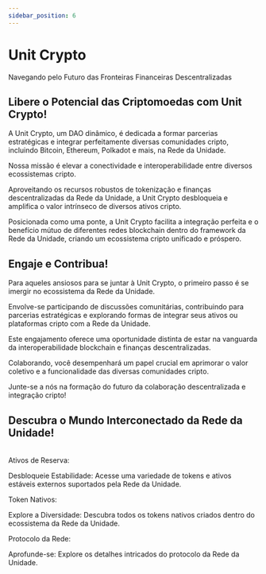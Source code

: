 ```yaml
---
sidebar_position: 6
---
```


# Unit Crypto

Navegando pelo Futuro das Fronteiras Financeiras Descentralizadas

## Libere o Potencial das Criptomoedas com Unit Crypto!

A Unit Crypto, um DAO dinâmico, é dedicada a formar parcerias estratégicas e integrar perfeitamente diversas comunidades cripto, incluindo Bitcoin, Ethereum, Polkadot e mais, na Rede da Unidade.

Nossa missão é elevar a conectividade e interoperabilidade entre diversos ecossistemas cripto.

Aproveitando os recursos robustos de tokenização e finanças descentralizadas da Rede da Unidade, a Unit Crypto desbloqueia e amplifica o valor intrínseco de diversos ativos cripto.

Posicionada como uma ponte, a Unit Crypto facilita a integração perfeita e o benefício mútuo de diferentes redes blockchain dentro do framework da Rede da Unidade, criando um ecossistema cripto unificado e próspero.

## Engaje e Contribua!

Para aqueles ansiosos para se juntar à Unit Crypto, o primeiro passo é se imergir no ecossistema da Rede da Unidade.

Envolve-se participando de discussões comunitárias, contribuindo para parcerias estratégicas e explorando formas de integrar seus ativos ou plataformas cripto com a Rede da Unidade.

Este engajamento oferece uma oportunidade distinta de estar na vanguarda da interoperabilidade blockchain e finanças descentralizadas.

Colaborando, você desempenhará um papel crucial em aprimorar o valor coletivo e a funcionalidade das diversas comunidades cripto.

Junte-se a nós na formação do futuro da colaboração descentralizada e integração cripto!

## Descubra o Mundo Interconectado da Rede da Unidade!

<br />

<div class="docs-grid-alt">
  <div class="docs-card-alt">
    <div class="docs-card-alt-header">
      <span>Ativos de Reserva:</span>
    </div>
    <div class="docs-card-alt-description">
      <p>
        Desbloqueie Estabilidade: Acesse uma variedade de tokens e ativos estáveis externos suportados pela Rede da Unidade.
      </p>
    </div>
  </div>
  <div class="docs-card-alt">
    <div class="docs-card-alt-header">
      <span>Token Nativos:</span>
    </div>
    <div class="docs-card-alt-description">
      <p>
        Explore a Diversidade: Descubra todos os tokens nativos criados dentro do ecossistema da Rede da Unidade.
      </p>
    </div>
  </div>
  <div class="docs-card-alt">
    <div class="docs-card-alt-header">
      <span>Protocolo da Rede:</span>
    </div>
    <div class="docs-card-alt-description">
      <p>
        Aprofunde-se: Explore os detalhes intricados do protocolo da Rede da Unidade.
      </p>
    </div>
  </div>
</div>
